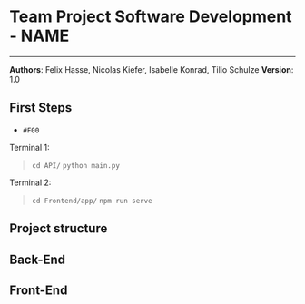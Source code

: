 # Team Project Software Development - NAME

---

**Authors**: Felix Hasse, Nicolas Kiefer, Isabelle Konrad, Tilio Schulze
**Version**: 1.0

## First Steps

- `#F00`

Terminal 1:
> `cd API/`
> `python main.py`

Terminal 2:
> `cd Frontend/app/`
> `npm run serve`

## Project structure

## Back-End

## Front-End

